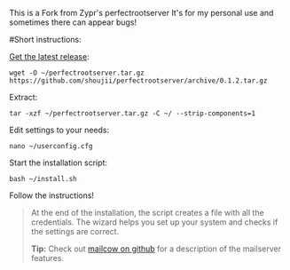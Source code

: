 This is a Fork from Zypr's perfectrootserver
It's for my personal use and sometimes there can appear bugs!


#Short instructions:

[Get the latest release](https://github.com/shoujii/perfectrootserver/releases/latest "Latest Release"):
```
wget -O ~/perfectrootserver.tar.gz https://github.com/shoujii/perfectrootserver/archive/0.1.2.tar.gz
```

Extract:
```
tar -xzf ~/perfectrootserver.tar.gz -C ~/ --strip-components=1
```

Edit settings to your needs:
```
nano ~/userconfig.cfg
```

Start the installation script:
```
bash ~/install.sh
```

Follow the instructions! 

> At the end of the installation, the script creates a file with all the credentials. The wizard helps you set up your system and checks if the settings are correct.
> 
> 
> **Tip:** Check out [mailcow on github](https://github.com/andryyy/mailcow) for a description of the mailserver features.  

